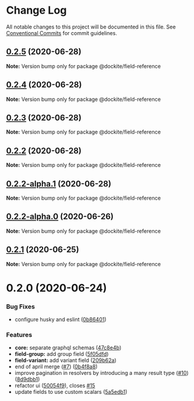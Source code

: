 # Change Log

All notable changes to this project will be documented in this file.
See [Conventional Commits](https://conventionalcommits.org) for commit guidelines.

## [0.2.5](https://github.com/dockite/dockite/compare/@dockite/field-reference@0.2.1...@dockite/field-reference@0.2.5) (2020-06-28)

**Note:** Version bump only for package @dockite/field-reference





## [0.2.4](https://github.com/dockite/dockite/compare/@dockite/field-reference@0.2.1...@dockite/field-reference@0.2.4) (2020-06-28)

**Note:** Version bump only for package @dockite/field-reference





## [0.2.3](https://github.com/dockite/dockite/compare/@dockite/field-reference@0.2.1...@dockite/field-reference@0.2.3) (2020-06-28)

**Note:** Version bump only for package @dockite/field-reference





## [0.2.2](https://github.com/dockite/dockite/compare/@dockite/field-reference@0.2.1...@dockite/field-reference@0.2.2) (2020-06-28)

**Note:** Version bump only for package @dockite/field-reference





## [0.2.2-alpha.1](https://github.com/dockite/dockite/compare/@dockite/field-reference@0.2.1...@dockite/field-reference@0.2.2-alpha.1) (2020-06-28)

**Note:** Version bump only for package @dockite/field-reference





## [0.2.2-alpha.0](https://github.com/dockite/dockite/compare/@dockite/field-reference@0.2.1...@dockite/field-reference@0.2.2-alpha.0) (2020-06-26)

**Note:** Version bump only for package @dockite/field-reference





## [0.2.1](https://github.com/dockite/dockite/compare/@dockite/field-reference@0.2.0...@dockite/field-reference@0.2.1) (2020-06-25)

**Note:** Version bump only for package @dockite/field-reference





# 0.2.0 (2020-06-24)


### Bug Fixes

* configure husky and eslint ([0b86401](https://github.com/dockite/dockite/commit/0b86401a255fc55f1a051eebde8bf014f9dd7d23))


### Features

* **core:** separate graphql schemas ([47c8e4b](https://github.com/dockite/dockite/commit/47c8e4bd6c30460d8d5f3c59311fee39f122a299))
* **field-group:** add group field ([5f05dfd](https://github.com/dockite/dockite/commit/5f05dfda7a00a5193d4cdd322b929d3cd27d95ac))
* **field-variant:** add variant field ([209b62a](https://github.com/dockite/dockite/commit/209b62a74f3a51c29e54f50e1cbb1111c7f8262b))
* end of april merge  ([#7](https://github.com/dockite/dockite/issues/7)) ([0b4f8a8](https://github.com/dockite/dockite/commit/0b4f8a8ebd6da6118eee6e219817d7c85d611200))
* improve pagination in resolvers by introducing a many result type ([#10](https://github.com/dockite/dockite/issues/10)) ([8d9dbb1](https://github.com/dockite/dockite/commit/8d9dbb1663d97fe4cb533f9d0b2d06cb247c2654))
* refactor ui ([50054f9](https://github.com/dockite/dockite/commit/50054f980c990822e7e6ceffe05d0799f2e5dcd5)), closes [#15](https://github.com/dockite/dockite/issues/15)
* update fields to use custom scalars ([5a5edb1](https://github.com/dockite/dockite/commit/5a5edb1a165dfbc7d7b2858887c8c0e7f452bdb3))
